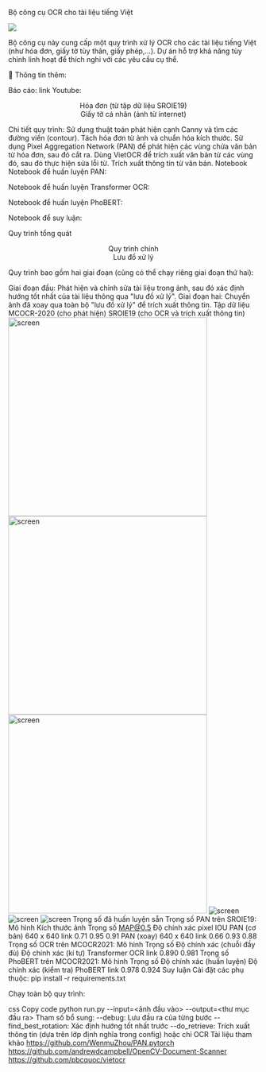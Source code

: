 Bộ công cụ OCR cho tài liệu tiếng Việt

<p align="left"> <a href=""><img src="https://img.shields.io/badge/python-3.7+-aff.svg"></a> </p>

Bộ công cụ này cung cấp một quy trình xử lý OCR cho các tài liệu tiếng Việt (như hóa đơn, giấy tờ tùy thân, giấy phép,...). Dự án hỗ trợ khả năng tùy chỉnh linh hoạt để thích nghi với các yêu cầu cụ thể.

:bookmark_tabs: Thông tin thêm:

Báo cáo: link
Youtube:

<div align="center">Hóa đơn (từ tập dữ liệu SROIE19)</div>

<div align="center">Giấy tờ cá nhân (ảnh từ internet)</div>

Chi tiết quy trình:
Sử dụng thuật toán phát hiện cạnh Canny và tìm các đường viền (contour).
Tách hóa đơn từ ảnh và chuẩn hóa kích thước.
Sử dụng Pixel Aggregation Network (PAN) để phát hiện các vùng chứa văn bản từ hóa đơn, sau đó cắt ra.
Dùng VietOCR để trích xuất văn bản từ các vùng đó, sau đó thực hiện sửa lỗi từ.
Trích xuất thông tin từ văn bản.
Notebook
Notebook để huấn luyện PAN:

Notebook để huấn luyện Transformer OCR:

Notebook để huấn luyện PhoBERT:

Notebook để suy luận:

Quy trình tổng quát

<div align="center">Quy trình chính</div>

<div align="center">Lưu đồ xử lý</div>

Quy trình bao gồm hai giai đoạn (cũng có thể chạy riêng giai đoạn thứ hai):

Giai đoạn đầu: Phát hiện và chỉnh sửa tài liệu trong ảnh, sau đó xác định hướng tốt nhất của tài liệu thông qua "lưu đồ xử lý".
Giai đoạn hai: Chuyển ảnh đã xoay qua toàn bộ "lưu đồ xử lý" để trích xuất thông tin.
Tập dữ liệu
MCOCR-2020 (cho phát hiện)
SROIE19 (cho OCR và trích xuất thông tin)
<img height="400" alt="screen" src="demo/data samples/mcocr_public_145013atlmq.jpg"> <img width="400" alt="screen" src="demo/data samples/mcocr_public_145013bcovr.jpg"> <img height="400" alt="screen" src="demo/data samples/mcocr_public_145014ckynq.jpg">
<img alt="screen" src="demo/data samples/sroie19_1.png"> <img alt="screen" src="demo/data samples/sroie19_2.png"> <img alt="screen" src="demo/data samples/sroie19_3.jpg">
Trọng số đã huấn luyện sẵn
Trọng số PAN trên SROIE19:
Mô hình Kích thước ảnh Trọng số MAP@0.5 Độ chính xác pixel IOU
PAN (cơ bản) 640 x 640 link 0.71 0.95 0.91
PAN (xoay) 640 x 640 link 0.66 0.93 0.88
Trọng số OCR trên MCOCR2021:
Mô hình Trọng số Độ chính xác (chuỗi đầy đủ) Độ chính xác (kí tự)
Transformer OCR link 0.890 0.981
Trọng số PhoBERT trên MCOCR2021:
Mô hình Trọng số Độ chính xác (huấn luyện) Độ chính xác (kiểm tra)
PhoBERT link 0.978 0.924
Suy luận
Cài đặt các phụ thuộc: pip install -r requirements.txt

Chạy toàn bộ quy trình:

css
Copy code
python run.py --input=<ảnh đầu vào> --output=<thư mục đầu ra>
Tham số bổ sung:
--debug: Lưu đầu ra của từng bước
--find_best_rotation: Xác định hướng tốt nhất trước
--do_retrieve: Trích xuất thông tin (dựa trên lớp định nghĩa trong config) hoặc chỉ OCR
Tài liệu tham khảo
https://github.com/WenmuZhou/PAN.pytorch
https://github.com/andrewdcampbell/OpenCV-Document-Scanner
https://github.com/pbcquoc/vietocr
